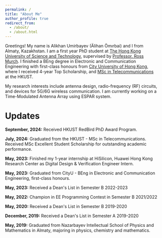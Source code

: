 ```yaml
---
permalink: /
title: "About Me"
author_profile: true
redirect_from: 
  - /about/
  - /about.html
---
```


Greetings! My name is Alikhan Umirbayev (Älihan Ömırbai) and I from Almaty, Kazakhstan. I am a first year PhD student at [The Hong Kong University of Science and Technology](https://hkust.edu.hk/), supervised by [Professor. Ross Murch](https://eermurch.home.ece.ust.hk/). I finished a BEng degree in Electronic and Communication Engineering with first-class honours from [City University of Hong Kong](https://www.cityu.edu.hk/), where I received 4-year Top Scholarship, and [MSc in Telecommunications](https://seng.hkust.edu.hk/academics/taught-postgraduate/msc-telecom) at the HKUST.

My research interests include antenna design, radio-frequency (RF) circuits, and devices for 5G/6G wireless communication. I am currently working on a Time-Modulated Antenna Array using ESPAR system.

Updates
======
**September, 2024:** Received HKUST RedBird PhD Award Program.

**July, 2024:** Graduated from the HKUST - MSc in Telecommunications. Received MSc Excellent Student Scholarship for outstanding academic performance.

**May, 2023:** Finished my 1-year internship at HiSilicon, Huawei Hong Kong Research Center as Digital Design & Verification Engineer Intern.

**May, 2023:**  Graduated from CityU - BEng in Electronic and Communication Engineering, first-class honours.

**May, 2023:** Received a Dean's List in Semester B 2022-2023

**May, 2022:** Champion in EE Programming Contest in Semester B 2021/2022 

**May, 2020:** Received a Dean's List in Semester B 2019-2020

**December, 2019:** Received a Dean's List in Semester A 2019-2020

**May, 2019:** Graduated from Nazarbayev Intellectual School of Physics and Mathematics in Almaty, majoring in physics, chemistry and mathematics.

